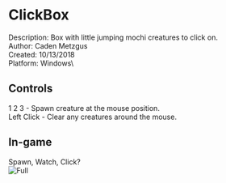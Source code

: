 # ClickBox
Description: Box with little jumping mochi creatures to click on.\
Author: Caden Metzgus\
Created: 10/13/2018\
Platform: Windows\

## Controls
1 2 3 - Spawn creature at the mouse position.\
Left Click - Clear any creatures around the mouse.

## In-game
Spawn, Watch, Click?\
![Full](https://github.com/Cadexcy23/ClickBox/assets/51723869/2101c355-f0c0-4561-b7ef-7a6ffb8b56a1)

